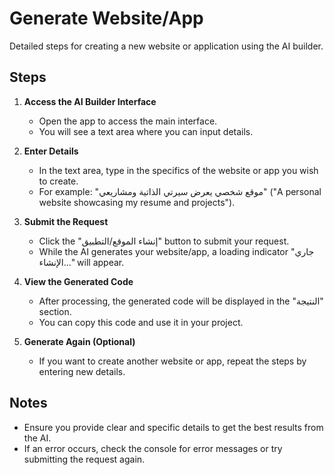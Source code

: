 # Generate Website/App

Detailed steps for creating a new website or application using the AI builder.

## Steps

1. **Access the AI Builder Interface**
   - Open the app to access the main interface.
   - You will see a text area where you can input details.

2. **Enter Details**
   - In the text area, type in the specifics of the website or app you wish to create.
   - For example: "موقع شخصي يعرض سيرتي الذاتية ومشاريعي" ("A personal website showcasing my resume and projects").

3. **Submit the Request**
   - Click the "إنشاء الموقع/التطبيق" button to submit your request.
   - While the AI generates your website/app, a loading indicator "جاري الإنشاء..." will appear.

4. **View the Generated Code**
   - After processing, the generated code will be displayed in the "النتيجة" section.
   - You can copy this code and use it in your project.

5. **Generate Again (Optional)**
   - If you want to create another website or app, repeat the steps by entering new details.

## Notes

- Ensure you provide clear and specific details to get the best results from the AI.
- If an error occurs, check the console for error messages or try submitting the request again.
